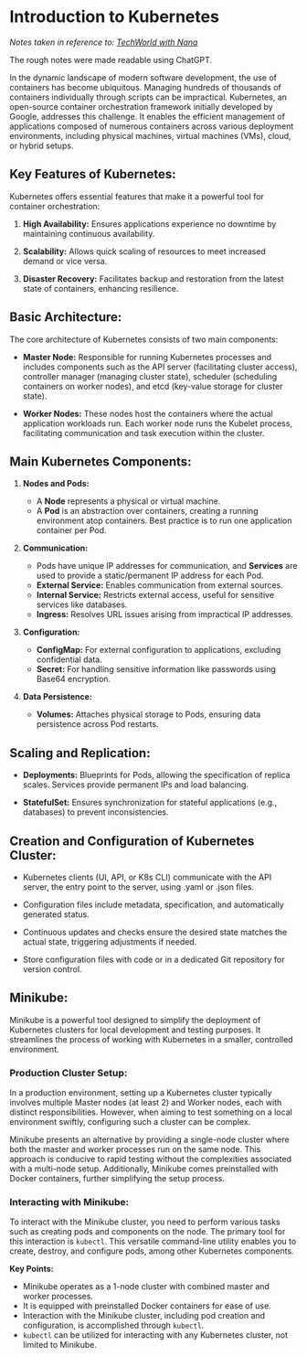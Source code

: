 # Introduction to Kubernetes

*Notes taken in reference to: [TechWorld with Nana](https://www.youtube.com/watch?v=s_o8dwzRlu4)*

The rough notes were made readable using ChatGPT.

In the dynamic landscape of modern software development, the use of containers has become ubiquitous. Managing hundreds of thousands of containers individually through scripts can be impractical. Kubernetes, an open-source container orchestration framework initially developed by Google, addresses this challenge. It enables the efficient management of applications composed of numerous containers across various deployment environments, including physical machines, virtual machines (VMs), cloud, or hybrid setups.

## Key Features of Kubernetes:

Kubernetes offers essential features that make it a powerful tool for container orchestration:

1. **High Availability:** Ensures applications experience no downtime by maintaining continuous availability.

2. **Scalability:** Allows quick scaling of resources to meet increased demand or vice versa.

3. **Disaster Recovery:** Facilitates backup and restoration from the latest state of containers, enhancing resilience.

## Basic Architecture:

The core architecture of Kubernetes consists of two main components:

- **Master Node:** Responsible for running Kubernetes processes and includes components such as the API server (facilitating cluster access), controller manager (managing cluster state), scheduler (scheduling containers on worker nodes), and etcd (key-value storage for cluster state).

- **Worker Nodes:** These nodes host the containers where the actual application workloads run. Each worker node runs the Kubelet process, facilitating communication and task execution within the cluster.

## Main Kubernetes Components:

1. **Nodes and Pods:**
   - A **Node** represents a physical or virtual machine.
   - A **Pod** is an abstraction over containers, creating a running environment atop containers. Best practice is to run one application container per Pod.

2. **Communication:**
   - Pods have unique IP addresses for communication, and **Services** are used to provide a static/permanent IP address for each Pod.
   - **External Service:** Enables communication from external sources.
   - **Internal Service:** Restricts external access, useful for sensitive services like databases.
   - **Ingress:** Resolves URL issues arising from impractical IP addresses.

3. **Configuration:**
   - **ConfigMap:** For external configuration to applications, excluding confidential data.
   - **Secret:** For handling sensitive information like passwords using Base64 encryption.

4. **Data Persistence:**
   - **Volumes:** Attaches physical storage to Pods, ensuring data persistence across Pod restarts.

## Scaling and Replication:

- **Deployments:** Blueprints for Pods, allowing the specification of replica scales. Services provide permanent IPs and load balancing.
  
- **StatefulSet:** Ensures synchronization for stateful applications (e.g., databases) to prevent inconsistencies.

## Creation and Configuration of Kubernetes Cluster:

- Kubernetes clients (UI, API, or K8s CLI) communicate with the API server, the entry point to the server, using .yaml or .json files.
  
- Configuration files include metadata, specification, and automatically generated status.
  
- Continuous updates and checks ensure the desired state matches the actual state, triggering adjustments if needed.

- Store configuration files with code or in a dedicated Git repository for version control.

## Minikube:

Minikube is a powerful tool designed to simplify the deployment of Kubernetes clusters for local development and testing purposes. It streamlines the process of working with Kubernetes in a smaller, controlled environment.

### Production Cluster Setup:

In a production environment, setting up a Kubernetes cluster typically involves multiple Master nodes (at least 2) and Worker nodes, each with distinct responsibilities. However, when aiming to test something on a local environment swiftly, configuring such a cluster can be complex.

Minikube presents an alternative by providing a single-node cluster where both the master and worker processes run on the same node. This approach is conducive to rapid testing without the complexities associated with a multi-node setup. Additionally, Minikube comes preinstalled with Docker containers, further simplifying the setup process.

### Interacting with Minikube:

To interact with the Minikube cluster, you need to perform various tasks such as creating pods and components on the node. The primary tool for this interaction is `kubectl`. This versatile command-line utility enables you to create, destroy, and configure pods, among other Kubernetes components.

**Key Points:**
- Minikube operates as a 1-node cluster with combined master and worker processes.
- It is equipped with preinstalled Docker containers for ease of use.
- Interaction with the Minikube cluster, including pod creation and configuration, is accomplished through `kubectl`.
- `kubectl` can be utilized for interacting with any Kubernetes cluster, not limited to Minikube.
